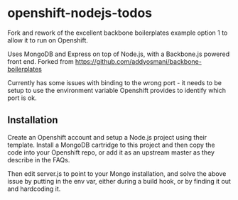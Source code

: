 openshift-nodejs-todos
======================

Fork and rework of the excellent backbone boilerplates example option 1 to allow
it to run on Openshift.

Uses MongoDB and Express on top of Node.js, with a Backbone.js powered front
end. Forked from https://github.com/addyosmani/backbone-boilerplates

Currently has some issues with binding to the wrong port - it needs to be setup
to use the environment variable Openshift provides to identify which port is ok.

Installation
------------

Create an Openshift account and setup a Node.js project using their template.
Install a MongoDB cartridge to this project and then copy the code into your
Openshift repo, or add it as an upstream master as they describe in the FAQs.

Then edit server.js to point to your Mongo installation, and solve the above
issue by putting in the env var, either during a build hook, or by finding it
out and hardcoding it.